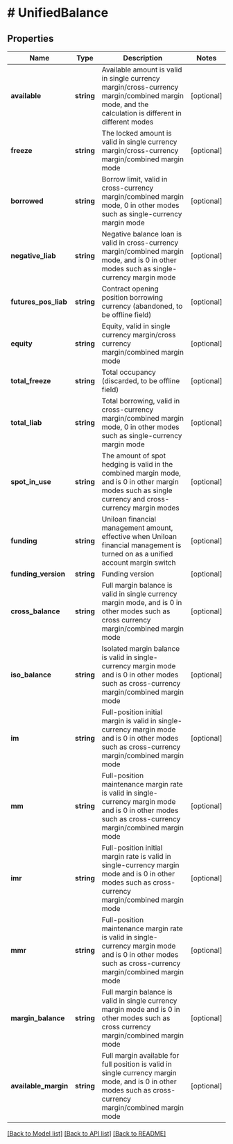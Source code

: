 # # UnifiedBalance

## Properties

Name | Type | Description | Notes
------------ | ------------- | ------------- | -------------
**available** | **string** | Available amount is valid in single currency margin/cross-currency margin/combined margin mode, and the calculation is different in different modes | [optional] 
**freeze** | **string** | The locked amount is valid in single currency margin/cross-currency margin/combined margin mode | [optional] 
**borrowed** | **string** | Borrow limit, valid in cross-currency margin/combined margin mode, 0 in other modes such as single-currency margin mode | [optional] 
**negative_liab** | **string** | Negative balance loan is valid in cross-currency margin/combined margin mode, and is 0 in other modes such as single-currency margin mode | [optional] 
**futures_pos_liab** | **string** | Contract opening position borrowing currency (abandoned, to be offline field) | [optional] 
**equity** | **string** | Equity, valid in single currency margin/cross currency margin/combined margin mode | [optional] 
**total_freeze** | **string** | Total occupancy (discarded, to be offline field) | [optional] 
**total_liab** | **string** | Total borrowing, valid in cross-currency margin/combined margin mode, 0 in other modes such as single-currency margin mode | [optional] 
**spot_in_use** | **string** | The amount of spot hedging is valid in the combined margin mode, and is 0 in other margin modes such as single currency and cross-currency margin modes | [optional] 
**funding** | **string** | Uniloan financial management amount, effective when Uniloan financial management is turned on as a unified account margin switch | [optional] 
**funding_version** | **string** | Funding version | [optional] 
**cross_balance** | **string** | Full margin balance is valid in single currency margin mode, and is 0 in other modes such as cross currency margin/combined margin mode | [optional] 
**iso_balance** | **string** | Isolated margin balance is valid in single-currency margin mode and is 0 in other modes such as cross-currency margin/combined margin mode | [optional] 
**im** | **string** | Full-position initial margin is valid in single-currency margin mode and is 0 in other modes such as cross-currency margin/combined margin mode | [optional] 
**mm** | **string** | Full-position maintenance margin rate is valid in single-currency margin mode and is 0 in other modes such as cross-currency margin/combined margin mode | [optional] 
**imr** | **string** | Full-position initial margin rate is valid in single-currency margin mode and is 0 in other modes such as cross-currency margin/combined margin mode | [optional] 
**mmr** | **string** | Full-position maintenance margin rate is valid in single-currency margin mode and is 0 in other modes such as cross-currency margin/combined margin mode | [optional] 
**margin_balance** | **string** | Full margin balance is valid in single currency margin mode and is 0 in other modes such as cross currency margin/combined margin mode | [optional] 
**available_margin** | **string** | Full margin available for full position is valid in single currency margin mode, and is 0 in other modes such as cross-currency margin/combined margin mode | [optional] 

[[Back to Model list]](../../README.md#documentation-for-models) [[Back to API list]](../../README.md#documentation-for-api-endpoints) [[Back to README]](../../README.md)
